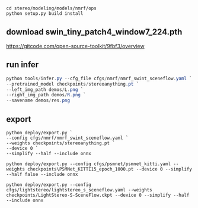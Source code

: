 # 

## 
```shell
cd stereo/modeling/models/nmrf/ops 
python setup.py build install
```

## download swin_tiny_patch4_window7_224.pth
https://gitcode.com/open-source-toolkit/9fbf3/overview

## run infer
```powershell
python tools/infer.py --cfg_file cfgs/nmrf/nmrf_swint_sceneflow.yaml `
--pretrained_model checkpoints/stereoanything.pt `
--left_img_path demos/L.png `
--right_img_path demos/R.png `
--savename demos/res.png
```

## export
```
python deploy/export.py `
--config cfgs/nmrf/nmrf_swint_sceneflow.yaml `
--weights checkpoints/stereoanything.pt `
--device 0 `
--simplify --half --include onnx
```

```
python deploy/export.py --config cfgs/psmnet/psmnet_kitti.yaml --weights checkpoints\PSMNet_KITTI15_epoch_1000.pt --device 0 --simplify --half false --include onnx
```
```shell
python deploy/export.py --config cfgs/lightstereo/lightstereo_s_sceneflow.yaml --weights checkpoints/LightStereo-S-SceneFlow.ckpt --device 0 --simplify --half --include onnx
```
